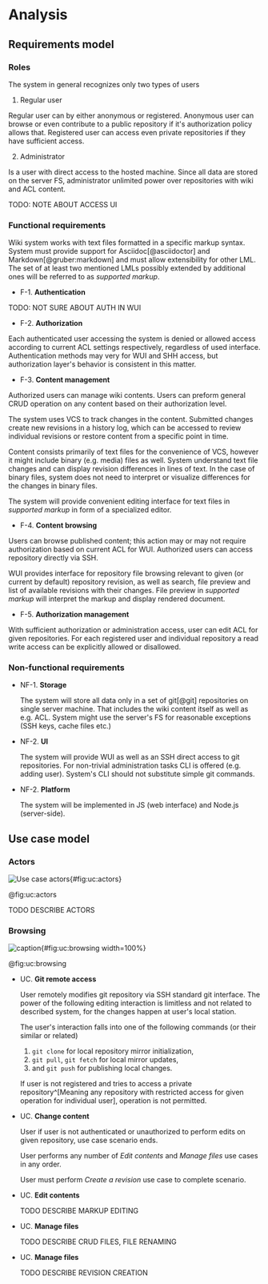 # Analysis

## Requirements model

### Roles

The system in general recognizes only two types of users

1. Regular user

  Regular user can by either anonymous or registered.
  Anonymous user can browse or even contribute to a public repository if it's authorization policy allows that.
  Registered user can access even private repositories if they have sufficient access.

2. Administrator

  Is a user with direct access to the hosted machine.
  Since all data are stored on the server FS, administrator unlimited power over repositories with wiki and ACL content.

TODO: NOTE ABOUT ACCESS UI

### Functional requirements

Wiki system works with text files formatted in a specific markup syntax.
System must provide support for Asciidoc[@asciidoctor] and Markdown[@gruber:markdown] and must allow extensibility for other LML.
The set of at least two mentioned LMLs possibly extended by additional ones will be referred to as *supported markup*.

 - F-1\. **Authentication**

  TODO: NOT SURE ABOUT AUTH IN WUI

 - F-2\. **Authorization**

  Each authenticated user accessing the system is denied or allowed access according to current ACL settings respectively, regardless of used interface.
  Authentication methods may very for WUI and SHH access, but authorization layer's behavior is consistent in this matter.

 - F-3\. **Content management**

  Authorized users can manage wiki contents.
  Users can preform general CRUD operation on any content based on their authorization level.

  The system uses VCS to track changes in the content.
  Submitted changes create new revisions in a history log, which can be accessed to review individual revisions or restore content from a specific point in time.

  Content consists primarily of text files for the convenience of VCS, however it might include binary (e.g. media) files as well.
  System understand text file changes and can display revision differences in lines of text.
  In the case of binary files, system does not need to interpret or visualize differences for the changes in binary files.

  The system will provide convenient editing interface for text files in *supported markup* in form of a specialized editor.

 - F-4\. **Content browsing**

  Users can browse published content; this action may or may not require authorization based on current ACL for WUI.
  Authorized users can access repository directly via SSH.

  WUI provides interface for repository file browsing relevant to given (or current by default) repository revision,
  as well as search, file preview and list of available revisions with their changes.
  File preview in *supported markup* will interpret the markup and display rendered document.

 - F-5\. **Authorization management**

  With sufficient authorization or administration access, user can edit ACL for given repositories.
  For each registered user and individual repository a read write access can be explicitly allowed or disallowed.

### Non-functional requirements

- NF-1\. **Storage**

  The system will store all data only in a set of git[@git] repositories on single server machine.
  That includes the wiki content itself as well as e.g. ACL.
  System might use the server's FS for reasonable exceptions (SSH keys, cache files etc.)

- NF-2\. **UI**

  The system will provide WUI as well as an SSH direct access to git repositories.
  For non-trivial administration tasks CLI is offered (e.g. adding user).
  System's CLI should not substitute simple git commands.

- NF-2\. **Platform**

  The system will be implemented in JS (web interface) and Node.js (server-side).


## Use case model

### Actors

![Use case actors](./src/assets/diagram/actors){#fig:uc:actors}

@fig:uc:actors

TODO DESCRIBE ACTORS

### Browsing

![caption](./src/assets/diagram/browsing){#fig:uc:browsing width=100%}

@fig:uc:browsing

- UC\. **Git remote access**

  User remotely modifies git repository via SSH standard git interface.
  The power of the following editing interaction is limitless and not related to described system, for the changes happen at user's local station.

  The user's interaction falls into one of the following commands (or their similar or related)

  1. `git clone` for local repository mirror initialization,
  1. `git pull`, `git fetch` for local mirror updates,
  1. and `git push` for publishing local changes.

  If user is not registered and tries to access a private repository^[Meaning any repository with restricted access for given operation for individual user], operation is not permitted.

- UC\. **Change content**

  User if user is not authenticated or unauthorized to perform edits on given repository, use case scenario ends.

  User performs any number of *Edit contents* and *Manage files* use cases in any order.

  User must perform *Create a revision* use case to complete scenario.

- UC\. **Edit contents**

  TODO DESCRIBE MARKUP EDITING

- UC\. **Manage files**

  TODO DESCRIBE CRUD FILES, FILE RENAMING

- UC\. **Manage files**

  TODO DESCRIBE REVISION CREATION
